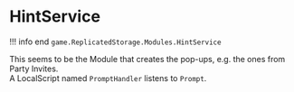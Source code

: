 # HintService
!!! info end
    ``game.ReplicatedStorage.Modules.HintService``

This seems to be the Module that creates the pop-ups, e.g. the ones from Party Invites.<br>
A LocalScript named ``PromptHandler`` listens to ``Prompt``.